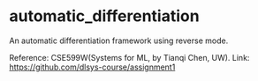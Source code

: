 # automatic_differentiation
An automatic differentiation framework using reverse mode.

Reference: CSE599W(Systems for ML, by Tianqi Chen, UW).
           Link: https://github.com/dlsys-course/assignment1
